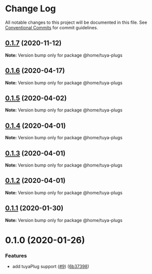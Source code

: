# Change Log

All notable changes to this project will be documented in this file.
See [Conventional Commits](https://conventionalcommits.org) for commit guidelines.

## [0.1.7](https://github.com/mariusz-kabala/homeAutomation/compare/@home/tuya-plugs@0.1.6...@home/tuya-plugs@0.1.7) (2020-11-12)

**Note:** Version bump only for package @home/tuya-plugs





## [0.1.6](https://github.com/mariusz-kabala/homeAutomation/compare/@home/tuya-plugs@0.1.5...@home/tuya-plugs@0.1.6) (2020-04-17)

**Note:** Version bump only for package @home/tuya-plugs





## [0.1.5](https://github.com/mariusz-kabala/homeAutomation/compare/@home/tuya-plugs@0.1.4...@home/tuya-plugs@0.1.5) (2020-04-02)

**Note:** Version bump only for package @home/tuya-plugs





## [0.1.4](https://github.com/mariusz-kabala/homeAutomation/compare/@home/tuya-plugs@0.1.3...@home/tuya-plugs@0.1.4) (2020-04-01)

**Note:** Version bump only for package @home/tuya-plugs





## [0.1.3](https://github.com/mariusz-kabala/homeAutomation/compare/@home/tuya-plugs@0.1.2...@home/tuya-plugs@0.1.3) (2020-04-01)

**Note:** Version bump only for package @home/tuya-plugs





## [0.1.2](https://github.com/mariusz-kabala/homeAutomation/compare/@home/tuya-plugs@0.1.1...@home/tuya-plugs@0.1.2) (2020-04-01)

**Note:** Version bump only for package @home/tuya-plugs





## [0.1.1](https://github.com/mariusz-kabala/homeAutomation/compare/@home/tuya-plugs@0.1.0...@home/tuya-plugs@0.1.1) (2020-01-30)

**Note:** Version bump only for package @home/tuya-plugs





# 0.1.0 (2020-01-26)


### Features

* add tuyaPlug support ([#9](https://github.com/mariusz-kabala/homeAutomation/issues/9)) ([6b37398](https://github.com/mariusz-kabala/homeAutomation/commit/6b373988deff7cbf3eab89d5a1d155061d585cf1))
